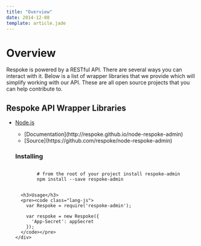 ```yaml
---
title: "Overview"
date: 2014-12-08
template: article.jade
---
```


# Overview

Respoke is powered by a RESTful API. There are several ways you can interact
with it. Below is a list of wrapper libraries that we provide which will
simplify working with our API. These are all open source projects that you can
help contribute to.

## Respoke API Wrapper Libraries

<ul class="accordion-tabs-minimal">
  <li class="tab-header-and-content">
    <a href="#" class="tab-link is-active">Node.js</a>
    <div class="tab-content">
      <p>
        <ul>
          <li>[Documentation](http://respoke.github.io/node-respoke-admin)</li>
          <li>[Source](https://github.com/respoke/node-respoke-admin)</li>
        </ul>
      </p>
      <h3>Installing</h3>
      <pre><code class="lang-sh">
        # from the root of your project install respoke-admin
        npm install --save respoke-admin
      </code></pre>

      <h3>Usage</h3>
      <pre><code class="lang-js">
        var Respoke = require('respoke-admin');

        var respoke = new Respoke({
          'App-Secret': appSecret
        });
      </code></pre>
    </div>
  </li>
</ul>
